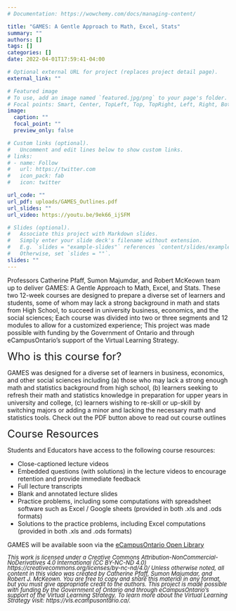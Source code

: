 ```yaml
---
# Documentation: https://wowchemy.com/docs/managing-content/

title: "GAMES: A Gentle Approach to Math, Excel, Stats"
summary: ""
authors: []
tags: []
categories: []
date: 2022-04-01T17:59:41-04:00

# Optional external URL for project (replaces project detail page).
external_link: ""

# Featured image
# To use, add an image named `featured.jpg/png` to your page's folder.
# Focal points: Smart, Center, TopLeft, Top, TopRight, Left, Right, BottomLeft, Bottom, BottomRight.
image:
  caption: ""
  focal_point: ""
  preview_only: false

# Custom links (optional).
#   Uncomment and edit lines below to show custom links.
# links:
# - name: Follow
#   url: https://twitter.com
#   icon_pack: fab
#   icon: twitter

url_code: ""
url_pdf: uploads/GAMES_Outlines.pdf   
url_slides: ""
url_video: https://youtu.be/9ek66_ijSFM

# Slides (optional).
#   Associate this project with Markdown slides.
#   Simply enter your slide deck's filename without extension.
#   E.g. `slides = "example-slides"` references `content/slides/example-slides.md`.
#   Otherwise, set `slides = ""`.
slides: ""
---
```


Professors Catherine Pfaff, Sumon Majumdar, and Robert McKeown team up to deliver GAMES: A Gentle Approach to Math, Excel, and Stats. These two 12-week courses are designed to prepare a diverse set of learners and students, some of whom may lack a strong background in math and stats from High School, to succeed in university business, economics, and the social sciences; Each course was divided into two or three segments and 12 modules to allow for a customized experience; This project was made possible with funding by the Government of Ontario and through eCampusOntario’s support of the Virtual Learning Strategy.

<font size="+2">Who is this course for?</font>

GAMES was designed for a diverse set of learners in business, economics, and other social sciences including (a) those who may lack a strong enough math and statistics background from high school, (b) learners seeking to refresh their math and statistics knowledge in preparation for upper years in university and college, (c) learners wishing to re-skill or up-skill by switching majors or adding a minor and lacking the necessary math and statistics tools. Check out the PDF button above to read out course outlines

<font size="+2">Course Resources</font>

Students and Educators have access to the following course resources:

<ul>
  <li>Close-captioned lecture videos</li>
  <li>Embedded questions (with solutions) in the lecture videos to encourage retention and provide immediate feedback</li>
  <li>Full lecture transcripts</li>
  <li>Blank and annotated lecture slides</li>
  <li>Practice problems, including some computations with spreadsheet software such as Excel / Google sheets (provided in both .xls and .ods formats)</li>
  <li>Solutions to the practice problems, including Excel computations (provided in both .xls and .ods formats)</li>
</ul>

GAMES will be available soon via the  <a href="https://openlibrary.ecampusontario.ca/">eCampusOntario Open Library</a>

<p style="line-height:0.95">
<font size="-1"> <i>This work is licensed under a Creative Commons Attribution-NonCommercial-NoDerivatives 4.0 International (CC BY-NC-ND 4.0) https://creativecommons.org/licenses/by-nc-nd/4.0/  Unless otherwise noted, all content in this video was created by Catherine Pfaff, Sumon Majumdar, and Robert J. McKeown. You are free to copy and share this material in any format, but you must give appropriate credit to the authors. This project is made possible with funding by the Government of Ontario and through eCampusOntario’s support of the Virtual Learning Strategy. To learn more about the Virtual Learning Strategy visit: https://vls.ecampusontario.ca/.</i> </font>
</p>